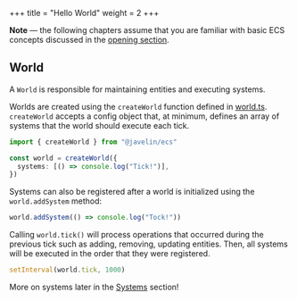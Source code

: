 +++
title = "Hello World"
weight = 2
+++

<aside>
  <p>
    <strong>Note</strong> — the following chapters assume that you are familiar with basic ECS concepts discussed in the <a href="/ecs">opening section</a>.
  </p>
</aside>

## World

A `World` is responsible for maintaining entities and executing systems.

Worlds are created using the `createWorld` function defined in [world.ts](https://github.com/3mcd/javelin/blob/master/packages/ecs/src/world.ts). `createWorld` accepts a config object that, at minimum, defines an array of systems that the world should execute each tick.

```typescript
import { createWorld } from "@javelin/ecs"

const world = createWorld({
  systems: [() => console.log("Tick!")],
})
```

Systems can also be registered after a world is initialized using the `world.addSystem` method:

```typescript
world.addSystem(() => console.log("Tock!"))
```

Calling `world.tick()` will process operations that occurred during the previous tick such as adding, removing, updating entities. Then, all systems will be executed in the order that they were registered.

```typescript
setInterval(world.tick, 1000)
```

More on systems later in the [Systems](/ecs/systems) section!
